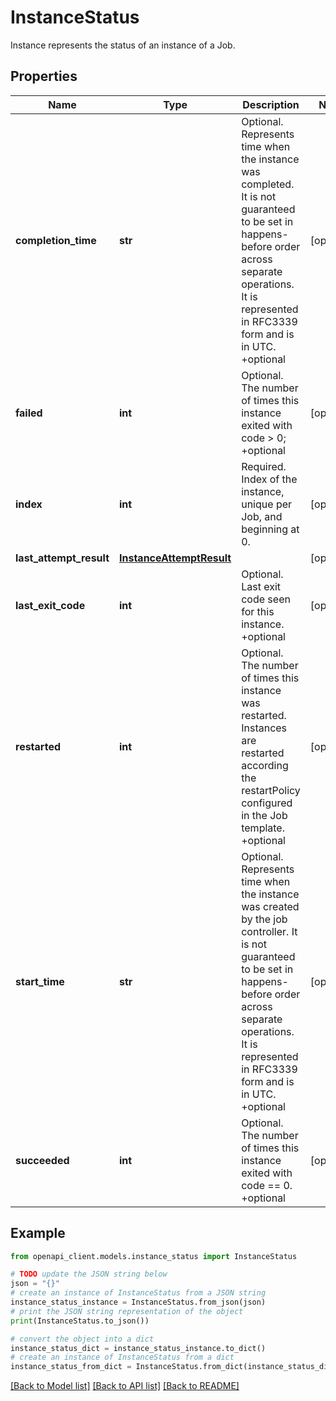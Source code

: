 # InstanceStatus

Instance represents the status of an instance of a Job.

## Properties

Name | Type | Description | Notes
------------ | ------------- | ------------- | -------------
**completion_time** | **str** | Optional. Represents time when the instance was completed. It is not guaranteed to be set in happens-before order across separate operations. It is represented in RFC3339 form and is in UTC. +optional | [optional] 
**failed** | **int** | Optional. The number of times this instance exited with code &gt; 0; +optional | [optional] 
**index** | **int** | Required. Index of the instance, unique per Job, and beginning at 0. | [optional] 
**last_attempt_result** | [**InstanceAttemptResult**](InstanceAttemptResult.md) |  | [optional] 
**last_exit_code** | **int** | Optional. Last exit code seen for this instance. +optional | [optional] 
**restarted** | **int** | Optional. The number of times this instance was restarted. Instances are restarted according the restartPolicy configured in the Job template. +optional | [optional] 
**start_time** | **str** | Optional. Represents time when the instance was created by the job controller. It is not guaranteed to be set in happens-before order across separate operations. It is represented in RFC3339 form and is in UTC. +optional | [optional] 
**succeeded** | **int** | Optional. The number of times this instance exited with code &#x3D;&#x3D; 0. +optional | [optional] 

## Example

```python
from openapi_client.models.instance_status import InstanceStatus

# TODO update the JSON string below
json = "{}"
# create an instance of InstanceStatus from a JSON string
instance_status_instance = InstanceStatus.from_json(json)
# print the JSON string representation of the object
print(InstanceStatus.to_json())

# convert the object into a dict
instance_status_dict = instance_status_instance.to_dict()
# create an instance of InstanceStatus from a dict
instance_status_from_dict = InstanceStatus.from_dict(instance_status_dict)
```
[[Back to Model list]](../README.md#documentation-for-models) [[Back to API list]](../README.md#documentation-for-api-endpoints) [[Back to README]](../README.md)


